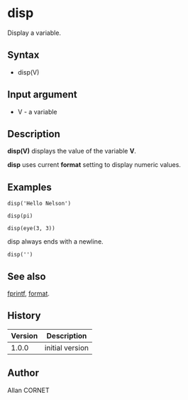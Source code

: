 

# disp

Display a variable.

## Syntax

- disp(V)

## Input argument

 - V - a variable

## Description


  <p><b>disp(V)</b> displays the value of the variable <b>V</b>.</p>
  <p><b>disp</b> uses current <b>format</b> setting to display numeric values.</p>


## Examples

```Nelson
disp('Hello Nelson')
```
```Nelson
disp(pi)
```
```Nelson
disp(eye(3, 3))
```
disp always ends with a newline.
```Nelson
disp('')
```

## See also

[fprintf](../stream_manager/fprintf.md), [format](../core/format.md).
## History

|Version|Description|
|------|------|
|1.0.0|initial version|


## Author

Allan CORNET



